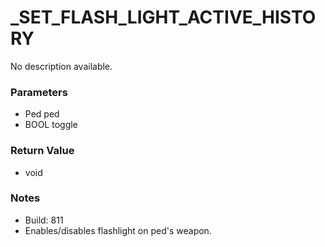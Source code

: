 # _SET_FLASH_LIGHT_ACTIVE_HISTORY

No description available.

### Parameters
* Ped ped
* BOOL toggle

### Return Value
* void

### Notes
* Build: 811
* Enables/disables flashlight on ped's weapon.


